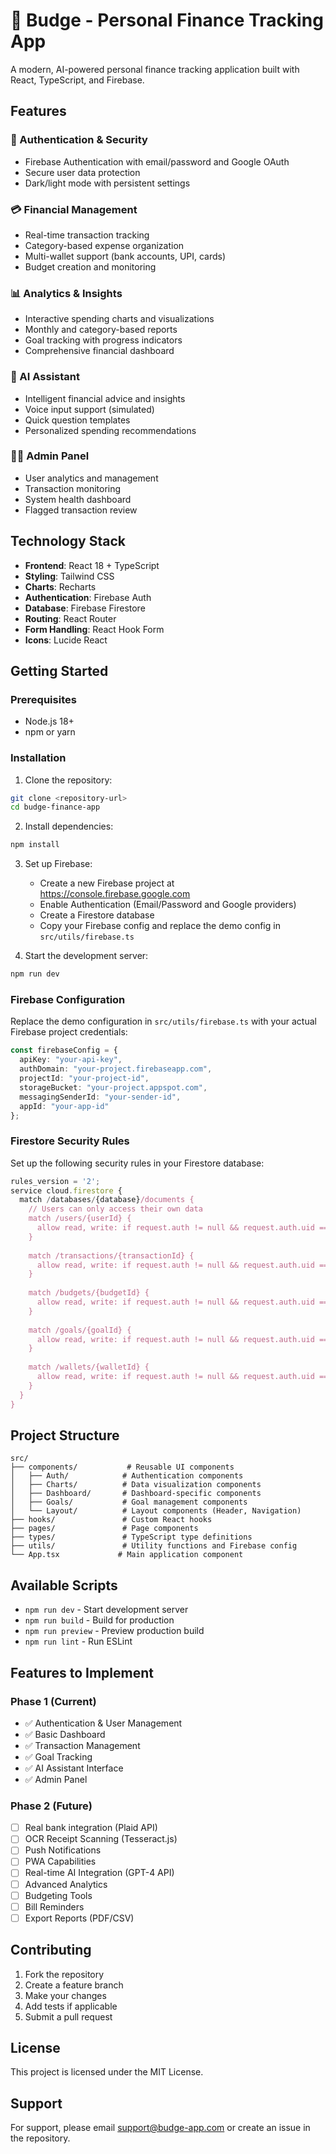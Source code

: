 # 💸 Budge - Personal Finance Tracking App

A modern, AI-powered personal finance tracking application built with React, TypeScript, and Firebase.

## Features

### 🔐 Authentication & Security
- Firebase Authentication with email/password and Google OAuth
- Secure user data protection
- Dark/light mode with persistent settings

### 💳 Financial Management
- Real-time transaction tracking
- Category-based expense organization
- Multi-wallet support (bank accounts, UPI, cards)
- Budget creation and monitoring

### 📊 Analytics & Insights
- Interactive spending charts and visualizations
- Monthly and category-based reports
- Goal tracking with progress indicators
- Comprehensive financial dashboard

### 🤖 AI Assistant
- Intelligent financial advice and insights
- Voice input support (simulated)
- Quick question templates
- Personalized spending recommendations

### 👨‍💻 Admin Panel
- User analytics and management
- Transaction monitoring
- System health dashboard
- Flagged transaction review

## Technology Stack

- **Frontend**: React 18 + TypeScript
- **Styling**: Tailwind CSS
- **Charts**: Recharts
- **Authentication**: Firebase Auth
- **Database**: Firebase Firestore
- **Routing**: React Router
- **Form Handling**: React Hook Form
- **Icons**: Lucide React

## Getting Started

### Prerequisites
- Node.js 18+ 
- npm or yarn

### Installation

1. Clone the repository:
```bash
git clone <repository-url>
cd budge-finance-app
```

2. Install dependencies:
```bash
npm install
```

3. Set up Firebase:
   - Create a new Firebase project at https://console.firebase.google.com
   - Enable Authentication (Email/Password and Google providers)
   - Create a Firestore database
   - Copy your Firebase config and replace the demo config in `src/utils/firebase.ts`

4. Start the development server:
```bash
npm run dev
```

### Firebase Configuration

Replace the demo configuration in `src/utils/firebase.ts` with your actual Firebase project credentials:

```typescript
const firebaseConfig = {
  apiKey: "your-api-key",
  authDomain: "your-project.firebaseapp.com",
  projectId: "your-project-id",
  storageBucket: "your-project.appspot.com",
  messagingSenderId: "your-sender-id",
  appId: "your-app-id"
};
```

### Firestore Security Rules

Set up the following security rules in your Firestore database:

```javascript
rules_version = '2';
service cloud.firestore {
  match /databases/{database}/documents {
    // Users can only access their own data
    match /users/{userId} {
      allow read, write: if request.auth != null && request.auth.uid == userId;
    }
    
    match /transactions/{transactionId} {
      allow read, write: if request.auth != null && request.auth.uid == resource.data.userId;
    }
    
    match /budgets/{budgetId} {
      allow read, write: if request.auth != null && request.auth.uid == resource.data.userId;
    }
    
    match /goals/{goalId} {
      allow read, write: if request.auth != null && request.auth.uid == resource.data.userId;
    }
    
    match /wallets/{walletId} {
      allow read, write: if request.auth != null && request.auth.uid == resource.data.userId;
    }
  }
}
```

## Project Structure

```
src/
├── components/           # Reusable UI components
│   ├── Auth/            # Authentication components
│   ├── Charts/          # Data visualization components
│   ├── Dashboard/       # Dashboard-specific components
│   ├── Goals/           # Goal management components
│   └── Layout/          # Layout components (Header, Navigation)
├── hooks/               # Custom React hooks
├── pages/               # Page components
├── types/               # TypeScript type definitions
├── utils/               # Utility functions and Firebase config
└── App.tsx             # Main application component
```

## Available Scripts

- `npm run dev` - Start development server
- `npm run build` - Build for production
- `npm run preview` - Preview production build
- `npm run lint` - Run ESLint

## Features to Implement

### Phase 1 (Current)
- ✅ Authentication & User Management
- ✅ Basic Dashboard
- ✅ Transaction Management
- ✅ Goal Tracking
- ✅ AI Assistant Interface
- ✅ Admin Panel

### Phase 2 (Future)
- [ ] Real bank integration (Plaid API)
- [ ] OCR Receipt Scanning (Tesseract.js)
- [ ] Push Notifications
- [ ] PWA Capabilities
- [ ] Real-time AI Integration (GPT-4 API)
- [ ] Advanced Analytics
- [ ] Budgeting Tools
- [ ] Bill Reminders
- [ ] Export Reports (PDF/CSV)

## Contributing

1. Fork the repository
2. Create a feature branch
3. Make your changes
4. Add tests if applicable
5. Submit a pull request

## License

This project is licensed under the MIT License.

## Support

For support, please email support@budge-app.com or create an issue in the repository.